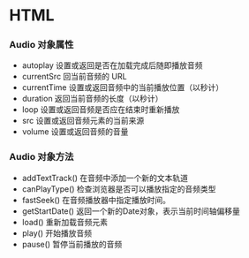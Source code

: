 # HTML <audio>
### Audio 对象属性
* autoplay	设置或返回是否在加载完成后随即播放音频
* currentSrc	回当前音频的 URL
* currentTime	设置或返回音频中的当前播放位置（以秒计）
* duration	返回当前音频的长度（以秒计）
* loop	设置或返回音频是否应在结束时重新播放
* src	设置或返回音频元素的当前来源
* volume	设置或返回音频的音量

### Audio 对象方法
* addTextTrack()	在音频中添加一个新的文本轨道
* canPlayType()	检查浏览器是否可以播放指定的音频类型
* fastSeek()	在音频播放器中指定播放时间。
* getStartDate()	返回一个新的Date对象，表示当前时间轴偏移量
* load()	重新加载音频元素
* play()	开始播放音频
* pause()	暂停当前播放的音频
